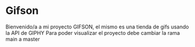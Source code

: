 # Gifson
Bienvenido/a a mi proyecto GIFSON, el mismo es una tienda de gifs usando la API de GIPHY
Para poder visualizar el proyecto debe cambiar la rama main a master 
